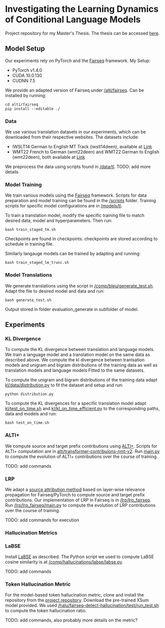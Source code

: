 # Investigating the Learning Dynamics of Conditional Language Models

Project repository for my Master's Thesis. The thesis can be accessed [here](https://www.research-collection.ethz.ch/handle/20.500.11850/697969).

## Model Setup

Our experiments rely on PyTorch and the [Fairseq](https://github.com/facebookresearch/fairseq) framework. 
My Setup:
- PyTorch v1.4.0
- CUDA 10.0.130
- CUDNN 7.5

We provide an adapted version of Fairseq under [/alti/fairseq](/alti/fairseq).
Can be installed by running:

``` 
cd alti/fairseq
pip install --editable ./
```

### Data

We use various translation datasets in our experiments, which can be downloaded from their respective websites. The datasets include:

- IWSLT14 German to English MT Track (iwslt14deen), available at [Link](https://wit3.fbk.eu/2014-01)
- WMT22 French to German (wmt22deen) and WMT22 German to English (wmt22deen), both available at [Link](https://www.statmt.org/wmt22/translation-task.html)

We preprocess the data using scripts found in [/data/tl](/data/tl). TODO: add more details

### Model Training

We train various models using the [Fairseq](https://github.com/facebookresearch/fairseq) framework. Scripts for data preparation and model training can be found in the [/scripts](/scripts) folder. Training scripts for specific model configurations are in [/models/tl](/models/tl).

To train a translation model, modify the specific training file to match desired data, model and hyperparameters. Then run:
```
bash train_staged_tm.sh
```
Checkpoints are found in checkpoints. checkpoints are stored according to schedule in training file.

Similarly langauge models can be trained by adapting and running:
```
bash train_staged_lm_trunc.sh
```

### Model Translations

We generate translations using the script in [/comp/bleu/generate_test.sh](/compt/bleu/generate_test.sh).
Adapt the file to desired model and data and run:

```
bash generate_test.sh
```

Output stored in folder evaluation_generate in subfolder of model.

## Experiments

### KL Divergence

To compute the KL divergence between translation and language models.
We train a language model and a translation model on the same data as described above. 
We compute the kl divergence between tranlsation models and unigram and bigram distributions of the training data as well as translation models and language models Fitted to the same datasets.

To compute the unigram and bigram distributions of the training data adapt [kl/data/distribution.py](/kl/data/distribution.py) to fit the dataset and setup and run:
```
python distribution.py
```

To compute the KL divergences for a specific translation model adapt [kl/test_on_time.sh](/kl/test_on_time.sh) and [kl/kl_on_time_efficient.py](kl/kl_on_time_efficient.py) to the corresponding paths, data and models and run:

```
bash test_on_time.sh
```

### ALTI+

We compute source and target prefix contributions using [ALTI+](https://github.com/mt-upc/transformer-contributions-nmt). Scripts for ALTI+ computation are in [alti/transformer-contribuions-nmt-v2](/alti/transformer-contribuions-nmt-v2). Run [main.py](/alti/transformer-contribuions-nmt-v2/main.py) to compute the evolution of ALTI+ contributions over the course of training.

TODO: add commands

### LRP

We adapt a [source attribution method](https://github.com/lena-voita/the-story-of-heads) based on layer-wise relevance propagation for Fairseq/PyTorch to compute source and target prefix contributions. Our implementation of LRP in Fairseq is in [/lrp/lrp_fairseq](/lrp/lrp_fairseq). Run [/lrp/lrp_fairseq/main.py](/lrp/lrp_fairseq/main.py) to compute the evolution of LRP contributions over the course of training.

TODO: add commands for execution

### Hallucination Metrics

### LaBSE

Install [LaBSE](https://huggingface.co/sentence-transformers/LaBSE) as described. The Python script we used to compute LaBSE cosine similarity is at [/comp/hallucinations/labse/labse.py](/comp/hallucinations/labse/labse.py).

TODO: add commands

### Token Hallucination Metric

For the model-based token hallucination metric, clone and install the repository from the [project repository](https://github.com/violet-zct/fairseq-detect-hallucination). Download the pre-trained XSum model provided. We used [/halu/fairseq-detect-hallucination/test/run_test.sh](/halu/fairseq-detect-hallucination/test/run_test.sh) to compute the token hallucination ratio.

TODO: add commands, also probably more details on the metric?
